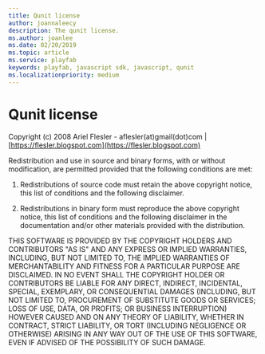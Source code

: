 ```yaml
---
title: Qunit license
author: joannaleecy
description: The qunit license.
ms.author: joanlee
ms.date: 02/20/2019
ms.topic: article
ms.service: playfab
keywords: playfab, javascript sdk, javascript, qunit
ms.localizationpriority: medium
---
```


# Qunit license

Copyright (c) 2008 Ariel Flesler - aflesler(at)gmail(dot)com | [https://flesler.blogspot.com](https://flesler.blogspot.com)

Redistribution and use in source and binary forms, with or without modification, are permitted provided that the following conditions are met:

1. Redistributions of source code must retain the above copyright notice, this list of conditions and the following disclaimer.

2. Redistributions in binary form must reproduce the above copyright notice, this list of conditions and the following disclaimer in the documentation and/or other materials provided with the distribution.

THIS SOFTWARE IS PROVIDED BY THE COPYRIGHT HOLDERS AND CONTRIBUTORS "AS IS" AND ANY EXPRESS OR IMPLIED WARRANTIES, INCLUDING, BUT NOT LIMITED TO, THE IMPLIED WARRANTIES OF MERCHANTABILITY AND FITNESS FOR A PARTICULAR PURPOSE ARE DISCLAIMED. IN NO EVENT SHALL THE COPYRIGHT HOLDER OR CONTRIBUTORS BE LIABLE FOR ANY DIRECT, INDIRECT, INCIDENTAL, SPECIAL, EXEMPLARY, OR CONSEQUENTIAL DAMAGES (INCLUDING, BUT NOT LIMITED TO, PROCUREMENT OF SUBSTITUTE GOODS OR SERVICES; LOSS OF USE, DATA, OR PROFITS; OR BUSINESS INTERRUPTION) HOWEVER CAUSED AND ON ANY THEORY OF LIABILITY, WHETHER IN CONTRACT, STRICT LIABILITY, OR TORT (INCLUDING NEGLIGENCE OR OTHERWISE) ARISING IN ANY WAY OUT OF THE USE OF THIS SOFTWARE, EVEN IF ADVISED OF THE POSSIBILITY OF SUCH DAMAGE.